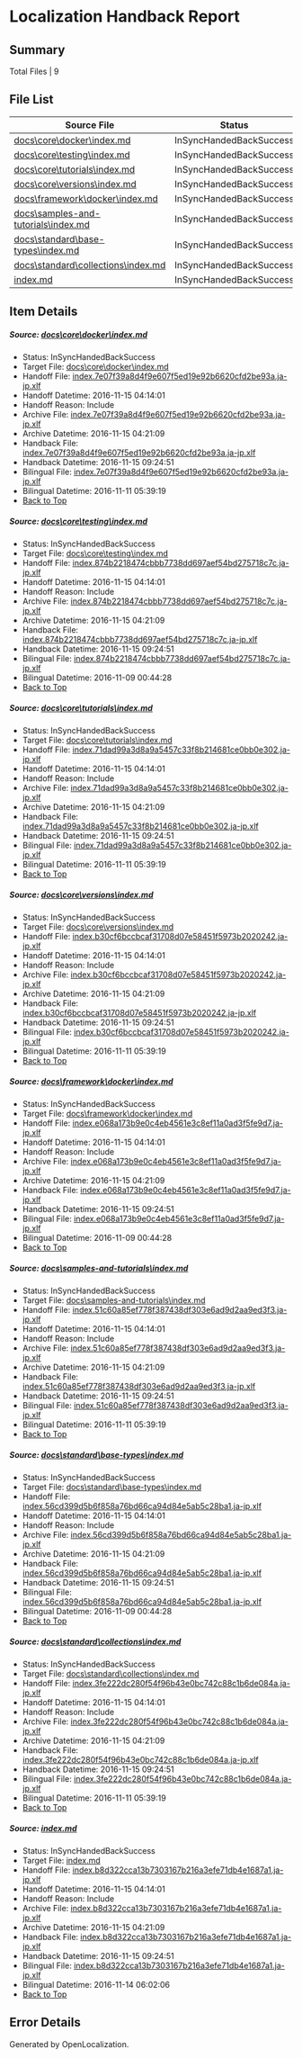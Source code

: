 # <a name='report-top'></a> Localization Handback Report

## Summary
 Total Files | 9

## File List
 Source File | Status | Details 
 ----------- | ------ | ------- 
 [docs\core\docker\index.md](https://github.com/dotnet/docs/blob/8eee2127f80736f6f2adb0924a4668f81c4285ad/docs/core/docker/index.md) | InSyncHandedBackSuccess | [Details](#1c4179fe9d219bf6580e4792959da64364a6607c27)
 [docs\core\testing\index.md](https://github.com/dotnet/docs/blob/352d4a1fe96b701ebf9e0d60d006cfb9ed77977c/docs/core/testing/index.md) | InSyncHandedBackSuccess | [Details](#e055475200c55c2e2f890ac63b8b258aeacfae7550)
 [docs\core\tutorials\index.md](https://github.com/dotnet/docs/blob/15c55a87beb64f265a164db918c7721c7690fadf/docs/core/tutorials/index.md) | InSyncHandedBackSuccess | [Details](#9ab2f607e8ec5a24712ced5eec688894ca8ae39473)
 [docs\core\versions\index.md](https://github.com/dotnet/docs/blob/bb15293c569fa92f1acf6315c5fe7f2cd9cb6f68/docs/core/versions/index.md) | InSyncHandedBackSuccess | [Details](#3db91c84c887645bd3054fab70841657aa045c5484)
 [docs\framework\docker\index.md](https://github.com/dotnet/docs/blob/6b9ae37f4053d292c21b02f9e7f93ccd32a78976/docs/framework/docker/index.md) | InSyncHandedBackSuccess | [Details](#b9037eb4d21651378989024c4f47ecc8db223c04188)
 [docs\samples-and-tutorials\index.md](https://github.com/dotnet/docs/blob/15c55a87beb64f265a164db918c7721c7690fadf/docs/samples-and-tutorials/index.md) | InSyncHandedBackSuccess | [Details](#8c3a58f97c9cb70e168a055cd874ee10ebb08c54386)
 [docs\standard\base-types\index.md](https://github.com/dotnet/docs/blob/fb00da6505c9edb6a49d2003ae9bcb8e74c11d6c/docs/standard/base-types/index.md) | InSyncHandedBackSuccess | [Details](#a9801663b3be2d07c767bc263936212d985e370e421)
 [docs\standard\collections\index.md](https://github.com/dotnet/docs/blob/cfe65fcba1b3fdc09ffcac704a760d8ce29ea60b/docs/standard/collections/index.md) | InSyncHandedBackSuccess | [Details](#3f2831f21654d9eb1523cd80166b674e7c41d8bb455)
 [index.md](https://github.com/dotnet/docs/blob/11f0979ab18b708fb775a54736ecd06f388557cf/index.md) | InSyncHandedBackSuccess | [Details](#1c9bafe53583478b382e3e068150f1e692664c48524)

## Item Details
##### <a name='1c4179fe9d219bf6580e4792959da64364a6607c27'></a> Source: [docs\core\docker\index.md](https://github.com/dotnet/docs/blob/8eee2127f80736f6f2adb0924a4668f81c4285ad/docs/core/docker/index.md)
* Status: InSyncHandedBackSuccess
* Target File: [docs\core\docker\index.md](https://github.com/dotnet/docs.ja-jp/blob/5fcf6541892de532e493ab7506cbe0fe0179f405/docs/core/docker/index.md)
* Handoff File: [index.7e07f39a8d4f9e607f5ed19e92b6620cfd2be93a.ja-jp.xlf](https://github.com/dotnet/docs.handoff/blob/72de1efff33806cde7e192c3ed55577d33a10443/ol-handoff/dotnet/docs.ja-jp/master/index.7e07f39a8d4f9e607f5ed19e92b6620cfd2be93a.ja-jp.xlf)
* Handoff Datetime: 2016-11-15 04:14:01
* Handoff Reason: Include
* Archive File: [index.7e07f39a8d4f9e607f5ed19e92b6620cfd2be93a.ja-jp.xlf](https://github.com/dotnet/docs.handoff/blob/9d2d14ac9eba42220c8493880a213e924ddad891/ol-archive/dotnet/docs.ja-jp/master/index.7e07f39a8d4f9e607f5ed19e92b6620cfd2be93a.ja-jp.xlf)
* Archive Datetime: 2016-11-15 04:21:09
* Handback File: [index.7e07f39a8d4f9e607f5ed19e92b6620cfd2be93a.ja-jp.xlf](https://github.com/dotnet/docs.handback/blob/724c59d1eb3a41b17467fe784b71393b0866496d/ol-handback/dotnet/docs.ja-jp/master/index.7e07f39a8d4f9e607f5ed19e92b6620cfd2be93a.ja-jp.xlf)
* Handback Datetime: 2016-11-15 09:24:51
* Bilingual File: [index.7e07f39a8d4f9e607f5ed19e92b6620cfd2be93a.ja-jp.xlf](https://github.com/dotnet/docs.handback/blob/0992d94d5cbaebf547312475ce59d3cdd2118e35/ol-handback/dotnet/docs.ja-jp/master/ht-p1/index.7e07f39a8d4f9e607f5ed19e92b6620cfd2be93a.ja-jp.xlf)
* Bilingual Datetime: 2016-11-11 05:39:19
* [Back to Top](#report-top)

##### <a name='e055475200c55c2e2f890ac63b8b258aeacfae7550'></a> Source: [docs\core\testing\index.md](https://github.com/dotnet/docs/blob/352d4a1fe96b701ebf9e0d60d006cfb9ed77977c/docs/core/testing/index.md)
* Status: InSyncHandedBackSuccess
* Target File: [docs\core\testing\index.md](https://github.com/dotnet/docs.ja-jp/blob/5fcf6541892de532e493ab7506cbe0fe0179f405/docs/core/testing/index.md)
* Handoff File: [index.874b2218474cbbb7738dd697aef54bd275718c7c.ja-jp.xlf](https://github.com/dotnet/docs.handoff/blob/72de1efff33806cde7e192c3ed55577d33a10443/ol-handoff/dotnet/docs.ja-jp/master/index.874b2218474cbbb7738dd697aef54bd275718c7c.ja-jp.xlf)
* Handoff Datetime: 2016-11-15 04:14:01
* Handoff Reason: Include
* Archive File: [index.874b2218474cbbb7738dd697aef54bd275718c7c.ja-jp.xlf](https://github.com/dotnet/docs.handoff/blob/9d2d14ac9eba42220c8493880a213e924ddad891/ol-archive/dotnet/docs.ja-jp/master/index.874b2218474cbbb7738dd697aef54bd275718c7c.ja-jp.xlf)
* Archive Datetime: 2016-11-15 04:21:09
* Handback File: [index.874b2218474cbbb7738dd697aef54bd275718c7c.ja-jp.xlf](https://github.com/dotnet/docs.handback/blob/724c59d1eb3a41b17467fe784b71393b0866496d/ol-handback/dotnet/docs.ja-jp/master/ht-p1/index.874b2218474cbbb7738dd697aef54bd275718c7c.ja-jp.xlf)
* Handback Datetime: 2016-11-15 09:24:51
* Bilingual File: [index.874b2218474cbbb7738dd697aef54bd275718c7c.ja-jp.xlf](https://github.com/dotnet/docs.handback/blob/215c903d95c0da93dbd6fae86300373c1e5a30f2/ol-handback/dotnet/docs.ja-jp/master/ht-p1/index.874b2218474cbbb7738dd697aef54bd275718c7c.ja-jp.xlf)
* Bilingual Datetime: 2016-11-09 00:44:28
* [Back to Top](#report-top)

##### <a name='9ab2f607e8ec5a24712ced5eec688894ca8ae39473'></a> Source: [docs\core\tutorials\index.md](https://github.com/dotnet/docs/blob/15c55a87beb64f265a164db918c7721c7690fadf/docs/core/tutorials/index.md)
* Status: InSyncHandedBackSuccess
* Target File: [docs\core\tutorials\index.md](https://github.com/dotnet/docs.ja-jp/blob/5fcf6541892de532e493ab7506cbe0fe0179f405/docs/core/tutorials/index.md)
* Handoff File: [index.71dad99a3d8a9a5457c33f8b214681ce0bb0e302.ja-jp.xlf](https://github.com/dotnet/docs.handoff/blob/72de1efff33806cde7e192c3ed55577d33a10443/ol-handoff/dotnet/docs.ja-jp/master/index.71dad99a3d8a9a5457c33f8b214681ce0bb0e302.ja-jp.xlf)
* Handoff Datetime: 2016-11-15 04:14:01
* Handoff Reason: Include
* Archive File: [index.71dad99a3d8a9a5457c33f8b214681ce0bb0e302.ja-jp.xlf](https://github.com/dotnet/docs.handoff/blob/9d2d14ac9eba42220c8493880a213e924ddad891/ol-archive/dotnet/docs.ja-jp/master/index.71dad99a3d8a9a5457c33f8b214681ce0bb0e302.ja-jp.xlf)
* Archive Datetime: 2016-11-15 04:21:09
* Handback File: [index.71dad99a3d8a9a5457c33f8b214681ce0bb0e302.ja-jp.xlf](https://github.com/dotnet/docs.handback/blob/724c59d1eb3a41b17467fe784b71393b0866496d/ol-handback/dotnet/docs.ja-jp/master/index.71dad99a3d8a9a5457c33f8b214681ce0bb0e302.ja-jp.xlf)
* Handback Datetime: 2016-11-15 09:24:51
* Bilingual File: [index.71dad99a3d8a9a5457c33f8b214681ce0bb0e302.ja-jp.xlf](https://github.com/dotnet/docs.handback/blob/0992d94d5cbaebf547312475ce59d3cdd2118e35/ol-handback/dotnet/docs.ja-jp/master/ht-p1/index.71dad99a3d8a9a5457c33f8b214681ce0bb0e302.ja-jp.xlf)
* Bilingual Datetime: 2016-11-11 05:39:19
* [Back to Top](#report-top)

##### <a name='3db91c84c887645bd3054fab70841657aa045c5484'></a> Source: [docs\core\versions\index.md](https://github.com/dotnet/docs/blob/bb15293c569fa92f1acf6315c5fe7f2cd9cb6f68/docs/core/versions/index.md)
* Status: InSyncHandedBackSuccess
* Target File: [docs\core\versions\index.md](https://github.com/dotnet/docs.ja-jp/blob/5fcf6541892de532e493ab7506cbe0fe0179f405/docs/core/versions/index.md)
* Handoff File: [index.b30cf6bccbcaf31708d07e58451f5973b2020242.ja-jp.xlf](https://github.com/dotnet/docs.handoff/blob/72de1efff33806cde7e192c3ed55577d33a10443/ol-handoff/dotnet/docs.ja-jp/master/index.b30cf6bccbcaf31708d07e58451f5973b2020242.ja-jp.xlf)
* Handoff Datetime: 2016-11-15 04:14:01
* Handoff Reason: Include
* Archive File: [index.b30cf6bccbcaf31708d07e58451f5973b2020242.ja-jp.xlf](https://github.com/dotnet/docs.handoff/blob/9d2d14ac9eba42220c8493880a213e924ddad891/ol-archive/dotnet/docs.ja-jp/master/index.b30cf6bccbcaf31708d07e58451f5973b2020242.ja-jp.xlf)
* Archive Datetime: 2016-11-15 04:21:09
* Handback File: [index.b30cf6bccbcaf31708d07e58451f5973b2020242.ja-jp.xlf](https://github.com/dotnet/docs.handback/blob/724c59d1eb3a41b17467fe784b71393b0866496d/ol-handback/dotnet/docs.ja-jp/master/index.b30cf6bccbcaf31708d07e58451f5973b2020242.ja-jp.xlf)
* Handback Datetime: 2016-11-15 09:24:51
* Bilingual File: [index.b30cf6bccbcaf31708d07e58451f5973b2020242.ja-jp.xlf](https://github.com/dotnet/docs.handback/blob/0992d94d5cbaebf547312475ce59d3cdd2118e35/ol-handback/dotnet/docs.ja-jp/master/ht-p1/index.b30cf6bccbcaf31708d07e58451f5973b2020242.ja-jp.xlf)
* Bilingual Datetime: 2016-11-11 05:39:19
* [Back to Top](#report-top)

##### <a name='b9037eb4d21651378989024c4f47ecc8db223c04188'></a> Source: [docs\framework\docker\index.md](https://github.com/dotnet/docs/blob/6b9ae37f4053d292c21b02f9e7f93ccd32a78976/docs/framework/docker/index.md)
* Status: InSyncHandedBackSuccess
* Target File: [docs\framework\docker\index.md](https://github.com/dotnet/docs.ja-jp/blob/5fcf6541892de532e493ab7506cbe0fe0179f405/docs/framework/docker/index.md)
* Handoff File: [index.e068a173b9e0c4eb4561e3c8ef11a0ad3f5fe9d7.ja-jp.xlf](https://github.com/dotnet/docs.handoff/blob/72de1efff33806cde7e192c3ed55577d33a10443/ol-handoff/dotnet/docs.ja-jp/master/index.e068a173b9e0c4eb4561e3c8ef11a0ad3f5fe9d7.ja-jp.xlf)
* Handoff Datetime: 2016-11-15 04:14:01
* Handoff Reason: Include
* Archive File: [index.e068a173b9e0c4eb4561e3c8ef11a0ad3f5fe9d7.ja-jp.xlf](https://github.com/dotnet/docs.handoff/blob/9d2d14ac9eba42220c8493880a213e924ddad891/ol-archive/dotnet/docs.ja-jp/master/index.e068a173b9e0c4eb4561e3c8ef11a0ad3f5fe9d7.ja-jp.xlf)
* Archive Datetime: 2016-11-15 04:21:09
* Handback File: [index.e068a173b9e0c4eb4561e3c8ef11a0ad3f5fe9d7.ja-jp.xlf](https://github.com/dotnet/docs.handback/blob/724c59d1eb3a41b17467fe784b71393b0866496d/ol-handback/dotnet/docs.ja-jp/master/index.e068a173b9e0c4eb4561e3c8ef11a0ad3f5fe9d7.ja-jp.xlf)
* Handback Datetime: 2016-11-15 09:24:51
* Bilingual File: [index.e068a173b9e0c4eb4561e3c8ef11a0ad3f5fe9d7.ja-jp.xlf](https://github.com/dotnet/docs.handback/blob/215c903d95c0da93dbd6fae86300373c1e5a30f2/ol-handback/dotnet/docs.ja-jp/master/ht-p1/index.e068a173b9e0c4eb4561e3c8ef11a0ad3f5fe9d7.ja-jp.xlf)
* Bilingual Datetime: 2016-11-09 00:44:28
* [Back to Top](#report-top)

##### <a name='8c3a58f97c9cb70e168a055cd874ee10ebb08c54386'></a> Source: [docs\samples-and-tutorials\index.md](https://github.com/dotnet/docs/blob/15c55a87beb64f265a164db918c7721c7690fadf/docs/samples-and-tutorials/index.md)
* Status: InSyncHandedBackSuccess
* Target File: [docs\samples-and-tutorials\index.md](https://github.com/dotnet/docs.ja-jp/blob/5fcf6541892de532e493ab7506cbe0fe0179f405/docs/samples-and-tutorials/index.md)
* Handoff File: [index.51c60a85ef778f387438df303e6ad9d2aa9ed3f3.ja-jp.xlf](https://github.com/dotnet/docs.handoff/blob/72de1efff33806cde7e192c3ed55577d33a10443/ol-handoff/dotnet/docs.ja-jp/master/index.51c60a85ef778f387438df303e6ad9d2aa9ed3f3.ja-jp.xlf)
* Handoff Datetime: 2016-11-15 04:14:01
* Handoff Reason: Include
* Archive File: [index.51c60a85ef778f387438df303e6ad9d2aa9ed3f3.ja-jp.xlf](https://github.com/dotnet/docs.handoff/blob/9d2d14ac9eba42220c8493880a213e924ddad891/ol-archive/dotnet/docs.ja-jp/master/index.51c60a85ef778f387438df303e6ad9d2aa9ed3f3.ja-jp.xlf)
* Archive Datetime: 2016-11-15 04:21:09
* Handback File: [index.51c60a85ef778f387438df303e6ad9d2aa9ed3f3.ja-jp.xlf](https://github.com/dotnet/docs.handback/blob/724c59d1eb3a41b17467fe784b71393b0866496d/ol-handback/dotnet/docs.ja-jp/master/index.51c60a85ef778f387438df303e6ad9d2aa9ed3f3.ja-jp.xlf)
* Handback Datetime: 2016-11-15 09:24:51
* Bilingual File: [index.51c60a85ef778f387438df303e6ad9d2aa9ed3f3.ja-jp.xlf](https://github.com/dotnet/docs.handback/blob/0992d94d5cbaebf547312475ce59d3cdd2118e35/ol-handback/dotnet/docs.ja-jp/master/ht-p1/index.51c60a85ef778f387438df303e6ad9d2aa9ed3f3.ja-jp.xlf)
* Bilingual Datetime: 2016-11-11 05:39:19
* [Back to Top](#report-top)

##### <a name='a9801663b3be2d07c767bc263936212d985e370e421'></a> Source: [docs\standard\base-types\index.md](https://github.com/dotnet/docs/blob/fb00da6505c9edb6a49d2003ae9bcb8e74c11d6c/docs/standard/base-types/index.md)
* Status: InSyncHandedBackSuccess
* Target File: [docs\standard\base-types\index.md](https://github.com/dotnet/docs.ja-jp/blob/5fcf6541892de532e493ab7506cbe0fe0179f405/docs/standard/base-types/index.md)
* Handoff File: [index.56cd399d5b6f858a76bd66ca94d84e5ab5c28ba1.ja-jp.xlf](https://github.com/dotnet/docs.handoff/blob/72de1efff33806cde7e192c3ed55577d33a10443/ol-handoff/dotnet/docs.ja-jp/master/index.56cd399d5b6f858a76bd66ca94d84e5ab5c28ba1.ja-jp.xlf)
* Handoff Datetime: 2016-11-15 04:14:01
* Handoff Reason: Include
* Archive File: [index.56cd399d5b6f858a76bd66ca94d84e5ab5c28ba1.ja-jp.xlf](https://github.com/dotnet/docs.handoff/blob/9d2d14ac9eba42220c8493880a213e924ddad891/ol-archive/dotnet/docs.ja-jp/master/index.56cd399d5b6f858a76bd66ca94d84e5ab5c28ba1.ja-jp.xlf)
* Archive Datetime: 2016-11-15 04:21:09
* Handback File: [index.56cd399d5b6f858a76bd66ca94d84e5ab5c28ba1.ja-jp.xlf](https://github.com/dotnet/docs.handback/blob/724c59d1eb3a41b17467fe784b71393b0866496d/ol-handback/dotnet/docs.ja-jp/master/index.56cd399d5b6f858a76bd66ca94d84e5ab5c28ba1.ja-jp.xlf)
* Handback Datetime: 2016-11-15 09:24:51
* Bilingual File: [index.56cd399d5b6f858a76bd66ca94d84e5ab5c28ba1.ja-jp.xlf](https://github.com/dotnet/docs.handback/blob/215c903d95c0da93dbd6fae86300373c1e5a30f2/ol-handback/dotnet/docs.ja-jp/master/ht-p1/index.56cd399d5b6f858a76bd66ca94d84e5ab5c28ba1.ja-jp.xlf)
* Bilingual Datetime: 2016-11-09 00:44:28
* [Back to Top](#report-top)

##### <a name='3f2831f21654d9eb1523cd80166b674e7c41d8bb455'></a> Source: [docs\standard\collections\index.md](https://github.com/dotnet/docs/blob/cfe65fcba1b3fdc09ffcac704a760d8ce29ea60b/docs/standard/collections/index.md)
* Status: InSyncHandedBackSuccess
* Target File: [docs\standard\collections\index.md](https://github.com/dotnet/docs.ja-jp/blob/5fcf6541892de532e493ab7506cbe0fe0179f405/docs/standard/collections/index.md)
* Handoff File: [index.3fe222dc280f54f96b43e0bc742c88c1b6de084a.ja-jp.xlf](https://github.com/dotnet/docs.handoff/blob/72de1efff33806cde7e192c3ed55577d33a10443/ol-handoff/dotnet/docs.ja-jp/master/index.3fe222dc280f54f96b43e0bc742c88c1b6de084a.ja-jp.xlf)
* Handoff Datetime: 2016-11-15 04:14:01
* Handoff Reason: Include
* Archive File: [index.3fe222dc280f54f96b43e0bc742c88c1b6de084a.ja-jp.xlf](https://github.com/dotnet/docs.handoff/blob/9d2d14ac9eba42220c8493880a213e924ddad891/ol-archive/dotnet/docs.ja-jp/master/index.3fe222dc280f54f96b43e0bc742c88c1b6de084a.ja-jp.xlf)
* Archive Datetime: 2016-11-15 04:21:09
* Handback File: [index.3fe222dc280f54f96b43e0bc742c88c1b6de084a.ja-jp.xlf](https://github.com/dotnet/docs.handback/blob/724c59d1eb3a41b17467fe784b71393b0866496d/ol-handback/dotnet/docs.ja-jp/master/index.3fe222dc280f54f96b43e0bc742c88c1b6de084a.ja-jp.xlf)
* Handback Datetime: 2016-11-15 09:24:51
* Bilingual File: [index.3fe222dc280f54f96b43e0bc742c88c1b6de084a.ja-jp.xlf](https://github.com/dotnet/docs.handback/blob/0992d94d5cbaebf547312475ce59d3cdd2118e35/ol-handback/dotnet/docs.ja-jp/master/ht-p1/index.3fe222dc280f54f96b43e0bc742c88c1b6de084a.ja-jp.xlf)
* Bilingual Datetime: 2016-11-11 05:39:19
* [Back to Top](#report-top)

##### <a name='1c9bafe53583478b382e3e068150f1e692664c48524'></a> Source: [index.md](https://github.com/dotnet/docs/blob/11f0979ab18b708fb775a54736ecd06f388557cf/index.md)
* Status: InSyncHandedBackSuccess
* Target File: [index.md](https://github.com/dotnet/docs.ja-jp/blob/5fcf6541892de532e493ab7506cbe0fe0179f405/index.md)
* Handoff File: [index.b8d322cca13b7303167b216a3efe71db4e1687a1.ja-jp.xlf](https://github.com/dotnet/docs.handoff/blob/72de1efff33806cde7e192c3ed55577d33a10443/ol-handoff/dotnet/docs.ja-jp/master/index.b8d322cca13b7303167b216a3efe71db4e1687a1.ja-jp.xlf)
* Handoff Datetime: 2016-11-15 04:14:01
* Handoff Reason: Include
* Archive File: [index.b8d322cca13b7303167b216a3efe71db4e1687a1.ja-jp.xlf](https://github.com/dotnet/docs.handoff/blob/9d2d14ac9eba42220c8493880a213e924ddad891/ol-archive/dotnet/docs.ja-jp/master/index.b8d322cca13b7303167b216a3efe71db4e1687a1.ja-jp.xlf)
* Archive Datetime: 2016-11-15 04:21:09
* Handback File: [index.b8d322cca13b7303167b216a3efe71db4e1687a1.ja-jp.xlf](https://github.com/dotnet/docs.handback/blob/724c59d1eb3a41b17467fe784b71393b0866496d/ol-handback/dotnet/docs.ja-jp/master/index.b8d322cca13b7303167b216a3efe71db4e1687a1.ja-jp.xlf)
* Handback Datetime: 2016-11-15 09:24:51
* Bilingual File: [index.b8d322cca13b7303167b216a3efe71db4e1687a1.ja-jp.xlf](https://github.com/dotnet/docs.handback/blob/9e00564130ca8350041659146e8ff503cc12d653/ol-handback/dotnet/docs.ja-jp/master/ht-p1/index.b8d322cca13b7303167b216a3efe71db4e1687a1.ja-jp.xlf)
* Bilingual Datetime: 2016-11-14 06:02:06
* [Back to Top](#report-top)


## Error Details

Generated by OpenLocalization.
